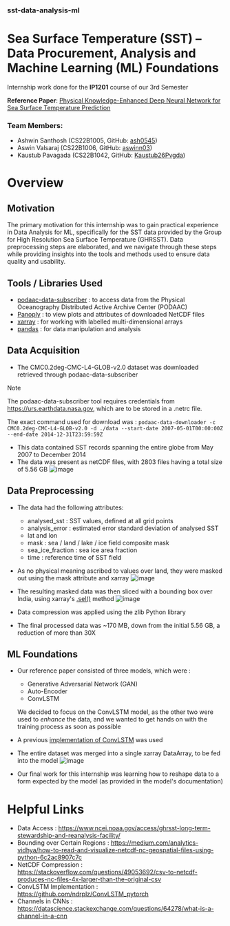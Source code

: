 ### sst-data-analysis-ml
# Sea Surface Temperature (SST) – Data Procurement, Analysis and Machine Learning (ML) Foundations
Internship work done for the **IP1201** course of our 3rd Semester

**Reference Paper**: [Physical Knowledge-Enhanced Deep Neural Network for Sea Surface Temperature Prediction](https://ieeexplore.ieee.org/document/10068549)

### Team Members:
 - Ashwin Santhosh (CS22B1005, GitHub: [ash0545](https://www.github.com/ash0545))
 - Aswin Valsaraj (CS22B1006, GitHub: [aswinn03](https://www.github.com/aswinn03))
 - Kaustub Pavagada (CS22B1042, GitHub: [Kaustub26Pvgda](https://www.github.com/Kaustub26Pvgda))

# Overview
## Motivation
The primary motivation for this internship was to gain practical experience in Data Analysis for ML, specifically for the SST data provided by the Group for High Resolution Sea Surface Temperature (GHRSST). Data preprocessing steps are elaborated, and we navigate through these steps while providing insights into the tools and methods used to ensure data quality and usability.


## Tools / Libraries Used
 - [podaac-data-subscriber](https://pypi.org/project/podaac-data-subscriber/) : to access data from the Physical Oceanography Distributed Active Archive Center (PODAAC)
 - [Panoply](https://www.giss.nasa.gov/tools/panoply/) : to view plots and attributes of downloaded NetCDF files
 - [xarray](https://docs.xarray.dev/en/stable/index.html) : for working with labelled multi-dimensional arrays
 - [pandas](https://pandas.pydata.org/) : for data manipulation and analysis

## Data Acquisition
 - The CMC0.2deg-CMC-L4-GLOB-v2.0 dataset was downloaded retrieved through podaac-data-subscriber
> [!NOTE]
> The podaac-data-subscriber tool requires credentials from https://urs.earthdata.nasa.gov, which are to be stored in a .netrc file.
>
> The exact command used for download was : `podaac-data-downloader -c CMC0.2deg-CMC-L4-GLOB-v2.0 -d ./data --start-date 2007-05-01T00:00:00Z --end-date 2014-12-31T23:59:59Z`
 - This data contained SST records spanning the entire globe from May 2007 to December 2014
 - The data was present as netCDF files, with 2803 files having a total size of 5.56 GB
![image](https://github.com/ash0545/sst-data-analysis-ml/assets/112403369/694ed9c8-d54b-4b4e-aa76-b5ff2345effc)


## Data Preprocessing
 - The data had the following attributes:
   - analysed_sst : SST values, defined at all grid points
   - analysis_error : estimated error standard deviation of analysed SST
   - lat and lon
   - mask : sea / land / lake / ice field composite mask
   - sea_ice_fraction : sea ice area fraction
   - time : reference time of SST field
 - As no physical meaning ascribed to values over land, they were masked out using the mask attribute and xarray
![image](https://github.com/ash0545/sst-data-analysis-ml/assets/112403369/4eda8393-677a-40fe-90f8-e49986c800d0)

 - The resulting masked data was then sliced with a bounding box over India, using xarray's [.sel()](https://docs.xarray.dev/en/stable/generated/xarray.DataArray.sel.html) method
![image](https://github.com/ash0545/sst-data-analysis-ml/assets/112403369/934c28c2-26a8-45ca-8dc3-ded95b31d32f)

 - Data compression was applied using the zlib Python library
 - The final processed data was ~170 MB, down from the initial 5.56 GB, a reduction of more than 30X

## ML Foundations
 - Our reference paper consisted of three models, which were :
   - Generative Adversarial Network (GAN)
   - Auto-Encoder
   - ConvLSTM

   We decided to focus on the ConvLSTM model, as the other two were used to _enhance_ the data, and we wanted to get hands on with the training process as soon as possible
 - A previous [implementation of ConvLSTM](https://github.com/ndrplz/ConvLSTM_pytorch/tree/master) was used
 - The entire dataset was merged into a single xarray DataArray, to be fed into the model
![image](https://github.com/ash0545/sst-data-analysis-ml/assets/112403369/b940aba6-6660-4ccb-bcaa-ae0c77e39e25)

 - Our final work for this internship was learning how to reshape data to a form expected by the model (as provided in the model's documentation)

# Helpful Links
 - Data Access : https://www.ncei.noaa.gov/access/ghrsst-long-term-stewardship-and-reanalysis-facility/
 - Bounding over Certain Regions : https://medium.com/analytics-vidhya/how-to-read-and-visualize-netcdf-nc-geospatial-files-using-python-6c2ac8907c7c
 - NetCDF Compression : https://stackoverflow.com/questions/49053692/csv-to-netcdf-produces-nc-files-4x-larger-than-the-original-csv
 - ConvLSTM Implementation : https://github.com/ndrplz/ConvLSTM_pytorch
 - Channels in CNNs : https://datascience.stackexchange.com/questions/64278/what-is-a-channel-in-a-cnn
